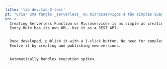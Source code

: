 ```yaml
---
title: 'tab-dev:tab-2-text'
pt: "Criar uma função _serverless_ ou microsserviços é tão simples quanto criar uma regra. Cada regra tem seu próprio URL. Use-o como uma API REST.\r\n\nUma vez desenvolvido, publique-o com apenas um 1 clique, sem necessidade de um CLI complexo. Desenvolva-os criando e publicando novas versões.\r\n\nLida automaticamente com picos de execução."
en: >-
  Creating Serverless Function or Microservices is as simple as creating a Rule.
  Every Rule has its own URL. Use it as a REST API. 


  Once developed, publish it with a 1-click button. No need for complex CLI.
  Evolve it by creating and publishing new versions.


  Automatically handles execution spikes.
---
```


